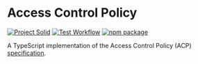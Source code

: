 # Access Control Policy

[![Project Solid](https://img.shields.io/badge/Project-Solid-7C4DFF.svg)](https://solidproject.org/)
[![Test Workflow](https://github.com/solid/access-control-policy/workflows/workflows/Unit%20Tests/badge.svg?branch=main)](https://github.com/solid/access-control-policy/actions/workflows/test-unit.yml?query=workflow%3AUnit%20Tests+branch%3Amain)
[![npm package](https://img.shields.io/npm/v/@solid/access-control-policy)](https://www.npmjs.com/package/@solid/access-control-policy)

A TypeScript implementation of the Access Control Policy (ACP) [specification](https://solid.github.io/authorization-panel/acp-specification/).
